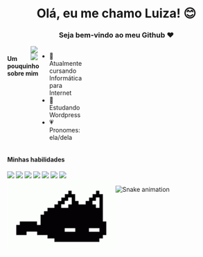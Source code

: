 <div align = "center">
  <h1>Olá, eu me chamo Luiza! 😊</h1>
  <h3> Seja bem-vindo ao meu Github ❤</h3>
</div>

 <img align="right" class="img" src="https://github-readme-stats.vercel.app/api?username=luvarella&show_icons=true&theme=dracula&count_private=true" width="450px"/>
 <img align="right" class="img" src="https://github-readme-stats.vercel.app/api/top-langs/?username=luvarella&theme=dracula&layout=compact" width="450px"/>
 
<div style="display: flex; flex-direction: row; justify-content:space-between">
  <h4 align="left">Um pouquinho sobre mim</h4>
  <ul>
    <li>🌸 Atualmente cursando Informática para Internet</li>
    <li>🌷 Estudando Wordpress</li>
    <li>💗 Pronomes: ela/dela</li>
  </ul>
</div>

<div>
 <h4 align="left">Minhas habilidades</h4>
<img src="https://cdn.jsdelivr.net/gh/devicons/devicon/icons/figma/figma-original.svg" height="40"/>
<img src="https://cdn.jsdelivr.net/gh/devicons/devicon/icons/wordpress/wordpress-original.svg" height="40"/>
<img src="https://cdn.jsdelivr.net/gh/devicons/devicon/icons/visualstudio/visualstudio-plain.svg" height="40"/>          
<img src="https://cdn.jsdelivr.net/gh/devicons/devicon/icons/html5/html5-original.svg" height="40"/>          
<img src="https://cdn.jsdelivr.net/gh/devicons/devicon/icons/css3/css3-original.svg" height="40"/>
<img src="https://cdn.jsdelivr.net/gh/devicons/devicon/icons/javascript/javascript-original.svg" height="40"/>
<img src="https://cdn.jsdelivr.net/gh/devicons/devicon/icons/csharp/csharp-original.svg" height="40"/> 
</div>

<div>
  <img align="left" src=https://github.com/luvarella/luvarella/blob/main/Mewo%20Omori%20GIF%20-%20Mewo%20Omori%20-%20Descobrir%20e%20Compartilhar%20GIFs%20(1).gif width="250px"/> 
</div>

![Snake animation](https://github.com/rafaballerini2/rafaballerini2/blob/output/github-contribution-grid-snake.svg)
  
